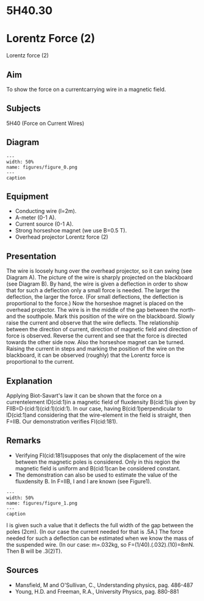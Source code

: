 # 5H40.30 
  # Lorentz Force (2) 
 Lorentz force (2)   
  
## Aim   
 To show the force on a currentcarrying wire in a magnetic field.    
  
## Subjects   
 5H40 (Force on Current Wires)   
  
## Diagram   
   
```{figure} figures/figure_0.png  
---  
width: 50%  
name: figures/figure_0.png  
---  
caption  
``` 
      
  
## Equipment   
 
 *  Conducting wire (l=2m). 
 *  A-meter (0-1 A). 
 *  Current source (0-1 A). 
 *  Strong horseshoe magnet (we use B=0.5 T). 
 *  Overhead projector Lorentz force (2)
    
  
## Presentation   
 The wire is loosely hung over the overhead projector, so it can swing (see Diagram A). The picture of the wire is sharply projected on the blackboard (see Diagram B). By hand, the wire is given a deflection in order to show that for such a deflection only a small force is needed. The larger the deflection, the larger the force. (For small deflections, the deflection is proportional to the force.) Now the horseshoe magnet is placed on the overhead projector. The wire is in the middle of the gap between the north- and the southpole. Mark this position of the wire on the blackboard. Slowly raise the current and observe that the wire deflects. The relationship between the direction of current, direction of magnetic field and direction of force is observed. Reverse the current and see that the force is directed towards the other side now. Also the horseshoe magnet can be turned. Raising the current in steps and marking the position of the wire on the blackboard, it can be observed (roughly) that the Lorentz force is proportional to the current.    
  
## Explanation   
 Applying Biot-Savart's law it can be shown that the force on a currentelement lD(cid:1)in a magnetic field of fluxdensity B(cid:1)is given by FIlB=D·(cid:1)(cid:1)(cid:1). In our case, having B(cid:1)perpendicular to lD(cid:1)and considering that the wire-element in the field is straight, then F=IlB. Our demonstration verifies FI(cid:181).    
  
## Remarks   
 
 *  Verifying FI(cid:181)supposes that only the displacement of the wire between the magnetic poles is considered. Only in this region the magnetic field is uniform and B(cid:1)can be considered constant. 
 *  The demonstration can also be used to estimate the value of the fluxdensity B. In F=IlB, I and l are known (see Figure1).    
```{figure} figures/figure_1.png  
---  
width: 50%  
name: figures/figure_1.png  
---  
caption  
``` 
 I is given such a value that it deflects the full width of the gap between the poles (2cm). (In our case the current needed for that is .5A.) The force needed for such a deflection can be estimated when we know the mass of the suspended wire. (In our case: m=.032kg, so F=(1/40).(.032).(10)=8mN. Then B will be .3(2)T).
   
  
## Sources   
 
 *  Mansfield, M and O'Sullivan, C., Understanding physics, pag. 486-487 
 *  Young, H.D. and Freeman, R.A., University Physics, pag. 880-881
  